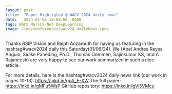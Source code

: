 ```yaml
---
layout: post
title:  "Paper Highligted @ WACV 2024 daily news"
date:   2024-01-06 18:00:00 -0400
tags: WACV MarsLS-Net DeepLearning
image: /img/conferences/wacv24_dailyNews.jpeg
---
```


Thanks RSIP Vision and Ralph Anzarouth for having us featuring in the hashtag#wacv2024 daily this Saturday(01/06/24). We (Abel Andres Reyes Angulo, Sidike Paheding, Ph.D., Thomas Oommen, Sajinkumar KS, and A Rajaneesh) are very happy to see our work summarized in such a nice article.

For more details, here is the hashtag#wacv2024 daily news link (our work in pages 10-13): https://lnkd.in/gpA_F-XW
The full paper: https://lnkd.in/gMFu5WsP
GitHub repository: https://lnkd.in/gVi5VMcu

